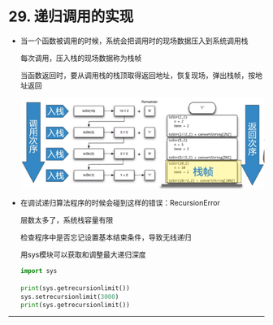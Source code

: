 # 29. 递归调用的实现

- 当一个函数被调用的时候，系统会把调用时的现场数据压入到系统调用栈

    每次调用，压入栈的现场数据称为栈帧

    当函数返回时，要从调用栈的栈顶取得返回地址，恢复现场，弹出栈帧，按地址返回

    ![29%20%E9%80%92%E5%BD%92%E8%B0%83%E7%94%A8%E7%9A%84%E5%AE%9E%E7%8E%B0%20ba4e2625234c4bb0bb8fda71dd5ef908.png](29%20%E9%80%92%E5%BD%92%E8%B0%83%E7%94%A8%E7%9A%84%E5%AE%9E%E7%8E%B0%20ba4e2625234c4bb0bb8fda71dd5ef908.png)

- 在调试递归算法程序的时候会碰到这样的错误：RecursionError

    层数太多了，系统栈容量有限

    检查程序中是否忘记设置基本结束条件，导致无线递归

    用sys模块可以获取和调整最大递归深度

    ```python
    import sys

    print(sys.getrecursionlimit())
    sys.setrecursionlimit(3000)
    print(sys.getrecursionlimit())
    ```

---